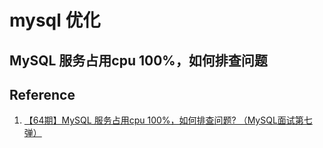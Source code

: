 # mysql 优化

## MySQL 服务占用cpu 100%，如何排查问题

## Reference

1. [【64期】MySQL 服务占用cpu 100%，如何排查问题? （MySQL面试第七弹）](https://zhuanlan.zhihu.com/p/139423113)
